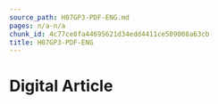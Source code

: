 ```yaml
---
source_path: H07GP3-PDF-ENG.md
pages: n/a-n/a
chunk_id: 4c77ce8fa44695621d34edd4411ce509008a63cb
title: H07GP3-PDF-ENG
---
```

# Digital Article
